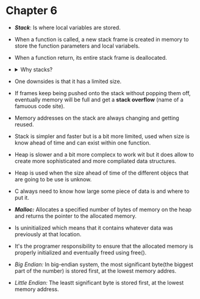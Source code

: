 # Chapter 6

- ***Stack***: Is where local variables are stored.

- When a function is called, a new stack frame is created in memory to store
  the function parameters and local variabels.

- When a function return, its entire stack frame is deallocated.

- <details>
  <summary>Why stacks?</summary>

    - *Efficient Pointer Managment:* Stack "allocation" is just a quick increment
      or decrement of the stack pointer, which is extremely fast.

    - *Cache-Friendly Memory Access:* Stack memory is stored in a contiguous
    block, enhancing cache performance due to spatial locality.

    - *Automatic Memory Managment:* Stack memory is managed automatically as
    functions are called and as they return.

    - *Inherent Thread Safety*: Each theread has its own stack. Heap allocations
    require synchronization mechanisms when used concurrenty, potencially
    introducing overhead.
  </details>

- One downsides is that it has a limited size.

- If frames keep being pushed onto the stack without popping them off, eventually
  memory will be full and get a **stack overflow** (name of a famuous code site).

- Memory addresses on the stack are always changing and getting reused.

- Stack is simpler and faster but is a bit more limited, used when size is know
  ahead of time and can exist within one function.

- Heap is slower and a bit more complecx to work wit but it does allow to create
  more sophisticated and more compliated data structures.

- Heap is used when the size ahead of time of the different objecs that are going
  to be use is unknow.

- C always need to know how large some piece of data is and where to put it.

- ***Malloc:*** Allocates a specified number of bytes of memory on the heap and
  returns the pointer to the allocated memory.

- Is uninitialized which means that it contains whatever data was previously at
  that location.

- It's the programer responsibility to ensure that the allocated memory is
  properly initialized and eventually freed using free().

- *Big Endian:* In big-endian system, the most significant byte(the biggest part
  of the number) is stored first, at the lowest memory addres.

- *Little Endian:* The leastt significant byte is stored first, at the lowest
  memory address.
